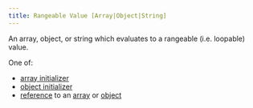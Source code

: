 ```yaml
---
title: Rangeable Value [Array|Object|String]
---
```

An array, object, or string which evaluates to a rangeable (i.e. loopable) value. 

One of:
- [array initializer](../../../../types/array.md#initialization)
- [object initializer](../../../../types/object.md#initialization)
- [reference](../reference.md) to an [array](../../../../types/array.md) or [object](../../../../types/object.md)